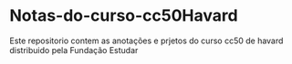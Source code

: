 # Notas-do-curso-cc50Havard
Este repositorio contem as anotações e prjetos do curso cc50 de havard distribuido pela Fundação Estudar
